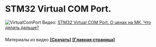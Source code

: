 # STM32 Virtual COM Port.
![VirtualComPort](https://user-images.githubusercontent.com/68805120/115999690-61b8be80-a5f5-11eb-8e10-216d91460310.jpg)
Видео: [STM32 Virtual COM Port. О ценах на МК. Что делать дальше?](https://youtu.be/ipsWfXxMgoA)
###
Материалы из видео **[[Скачать]](https://github.com/Solderingironspb/Lessons-Stm32/archive/Virtual_Com_Port.zip)**
**[[Главная страница]](https://github.com/Solderingironspb/Lessons-Stm32/blob/master/README.md)**
